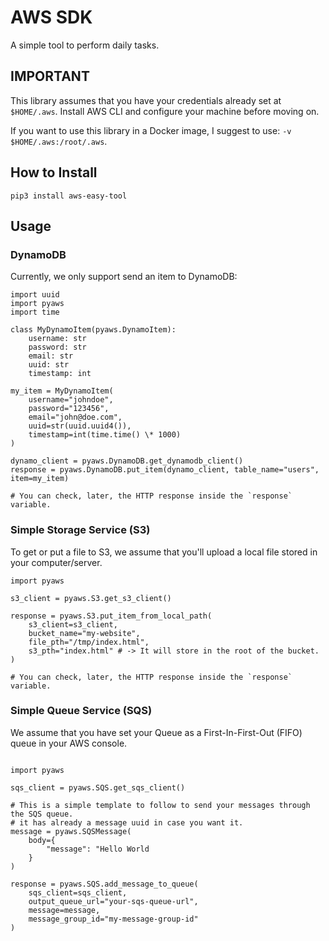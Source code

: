 # AWS SDK

A simple tool to perform daily tasks.

## IMPORTANT

This library assumes that you have your credentials already set at `$HOME/.aws`. Install AWS CLI and configure your machine before moving on.

If you want to use this library in a Docker image, I suggest to use: `-v $HOME/.aws:/root/.aws`.

## How to Install

```
pip3 install aws-easy-tool
```

## Usage

### DynamoDB

Currently, we only support send an item to DynamoDB:

```[python]
import uuid
import pyaws
import time

class MyDynamoItem(pyaws.DynamoItem):
    username: str
    password: str
    email: str
    uuid: str
    timestamp: int

my_item = MyDynamoItem(
    username="johndoe",
    password="123456",
    email="john@doe.com",
    uuid=str(uuid.uuid4()),
    timestamp=int(time.time() \* 1000)
)

dynamo_client = pyaws.DynamoDB.get_dynamodb_client()
response = pyaws.DynamoDB.put_item(dynamo_client, table_name="users", item=my_item)

# You can check, later, the HTTP response inside the `response` variable.
```

### Simple Storage Service (S3)

To get or put a file to S3, we assume that you'll upload a local file stored in your computer/server.

```[python]
import pyaws

s3_client = pyaws.S3.get_s3_client()

response = pyaws.S3.put_item_from_local_path(
    s3_client=s3_client,
    bucket_name="my-website",
    file_pth="/tmp/index.html",
    s3_pth="index.html" # -> It will store in the root of the bucket.
)

# You can check, later, the HTTP response inside the `response` variable.
```

### Simple Queue Service (SQS)

We assume that you have set your Queue as a First-In-First-Out (FIFO) queue in your AWS console.

```[python]

import pyaws

sqs_client = pyaws.SQS.get_sqs_client()

# This is a simple template to follow to send your messages through the SQS queue.
# it has already a message uuid in case you want it.
message = pyaws.SQSMessage(
    body={
        "message": "Hello World
    }
)

response = pyaws.SQS.add_message_to_queue(
    sqs_client=sqs_client,
    output_queue_url="your-sqs-queue-url",
    message=message,
    message_group_id="my-message-group-id"
)
```
